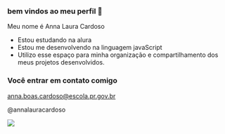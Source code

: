 ### bem vindos ao meu perfil 🐤

Meu nome é Anna Laura Cardoso

- Estou estudando na alura
- Estou me desenvolvendo na linguagem javaScript 
- Utilizo esse espaço para minha organização e compartilhamento dos meus projetos desenvolvidos.

### Você entrar em contato comigo 

anna.boas.cardoso@escola.pr.gov.br

@annalauracardoso

![](https://tenor.com/pt-BR/search/confused-gifs) 
